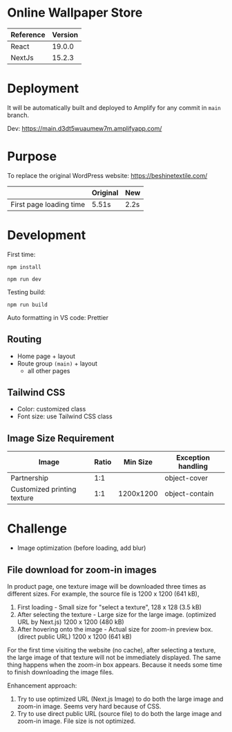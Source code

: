 # Online Wallpaper Store

| Reference | Version |
|-----------|---------|
| React     | 19.0.0  |
| NextJs    | 15.2.3  |

# Deployment

It will be automatically built and deployed to Amplify for any commit in `main` branch.

Dev: https://main.d3dt5wuaumew7m.amplifyapp.com/

# Purpose

To replace the original WordPress website: https://beshinetextile.com/

|                         | Original | New   |
|-------------------------|----------|-------|
| First page loading time | 5.51s    | 2.2s |

# Development

First time:

```
npm install
```

```
npm run dev
```

Testing build:

```
npm run build
```

Auto formatting in VS code: Prettier

## Routing

- Home page + layout
- Route group `(main)` + layout
  - all other pages

## Tailwind CSS

- Color: customized class
- Font size: use Tailwind CSS class

## Image Size Requirement

| Image                       | Ratio | Min Size  | Exception handling |
|-----------------------------|-------|-----------|--------------------|
| Partnership                 | 1:1   |           | object-cover       |
| Customized printing texture | 1:1   | 1200x1200 | object-contain     |

# Challenge

- Image optimization (before loading, add blur)

## File download for zoom-in images

In product page, one texture image will be downloaded three times as different sizes. For example, the source file is 1200 x 1200 (641 kB),

1. First loading - Small size for "select a texture", 128 x 128 (3.5 kB)
2. After selecting the texture - Large size for the large image. (optimized URL by Next.js) 1200 x 1200 (480 kB)
3. After hovering onto the image - Actual size for zoom-in preview box. (direct public URL) 1200 x 1200 (641 kB)

For the first time visiting the website (no cache), after selecting a texture, the large image of that texture will not be immediately displayed. The same thing happens when the zoom-in box appears. Because it needs some time to finish downloading the image files.

Enhancement approach:

1. Try to use optimized URL (Next.js Image) to do both the large image and zoom-in image. Seems very hard because of CSS.
2. Try to use direct public URL (source file) to do both the large image and zoom-in image. File size is not optimized.

